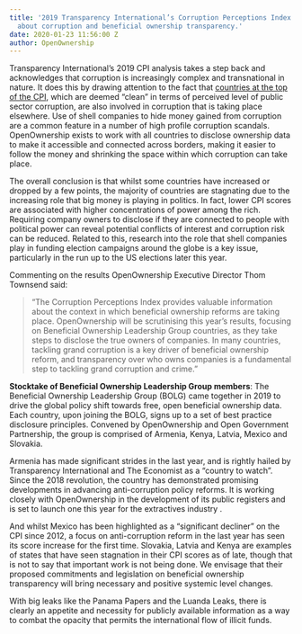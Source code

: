 ```yaml
---
title: '2019 Transparency International’s Corruption Perceptions Index: What it says
  about corruption and beneficial ownership transparency.'
date: 2020-01-23 11:56:00 Z
author: OpenOwnership
---
```


Transparency International’s 2019 CPI analysis takes a step back and acknowledges that corruption is increasingly complex and transnational in nature. It does this by drawing attention to the fact that [countries at the top of the CPI](https://www.transparency.org/news/feature/cpi_2019_Trouble_at_the_top), which are deemed “clean” in terms of perceived level of public sector corruption, are also involved in corruption that is taking place elsewhere. Use of shell companies to hide money gained from corruption are a common feature in a number of high profile corruption scandals. OpenOwnership exists to work with all countries to disclose ownership data to make it accessible and connected across borders, making it easier to follow the money and shrinking the space within which corruption can take place.

The overall conclusion is that whilst some countries have increased or dropped by a few points, the majority of countries are stagnating due to the increasing role that big money is playing in politics. In fact, lower CPI scores are associated with higher concentrations of power among the rich. Requiring company owners to disclose if they are connected to people with political power can reveal potential conflicts of interest and corruption risk can be reduced. Related to this, research into the role that shell companies play in funding election campaigns around the globe is a key issue, particularly in the run up to the US elections later this year. 

Commenting on the results OpenOwnership Executive Director Thom Townsend said: 
> “The Corruption Perceptions Index provides valuable information about the context in which beneficial ownership reforms are taking place. OpenOwnership will be scrutinising this year’s results, focusing on Beneficial Ownership Leadership Group countries, as they take steps to disclose the true owners of companies. In many countries, tackling grand corruption is a key driver of beneficial ownership reform, and transparency over who owns companies is a fundamental step to tackling grand corruption and crime.”

**Stocktake of Beneficial Ownership Leadership Group members**:
The Beneficial Ownership Leadership Group (BOLG) came together in 2019 to drive the global policy shift towards free, open beneficial ownership data. Each country, upon joining the BOLG, signs up to a set of best practice disclosure principles. Convened by OpenOwnership and Open Government Partnership, the group is comprised of Armenia, Kenya, Latvia, Mexico and Slovakia. 

Armenia has made significant strides in the last year, and is rightly hailed by Transparency International and The Economist as a “country to watch”. Since the 2018 revolution, the country has demonstrated promising developments in advancing anti-corruption policy reforms. It is working closely with OpenOwnership in the development of its public registers and is set to launch one this year for the extractives industry . 

And whilst Mexico has been highlighted as a “significant decliner” on the CPI since 2012, a focus on anti-corruption reform in the last year has seen its score increase for the first time. Slovakia, Latvia and Kenya are examples of states that have seen stagnation in their CPI scores as of late, though that is not to say that important work is not being done. We envisage that their proposed commitments and legislation on beneficial ownership transparency will bring necessary and positive systemic level changes. 

With big leaks like the Panama Papers and the Luanda Leaks, there is clearly an appetite and necessity for publicly available information as a way to combat the opacity that permits the international flow of illicit funds. 


